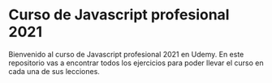 # Curso de Javascript profesional 2021

Bienvenido al curso de Javascript profesional 2021 en Udemy. En este repositorio vas a encontrar todos los ejercicios para poder llevar el curso en cada una de sus lecciones.